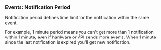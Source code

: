 ### Events: Notification Period

Notification period defines time limit for the notification within the same event.

For example, 1 minute period means you can't get more than 1 notification within 1 minute, even 
if hardware or API sends more events. When 1 minute since the last notification is expired you'll get new notification.